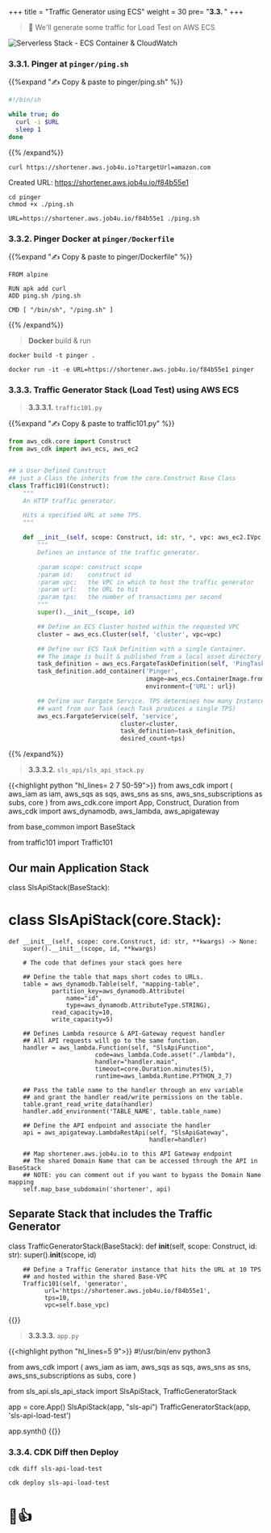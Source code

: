 +++
title = "Traffic Generator using ECS"
weight = 30
pre= "<b>3.3. </b>"
+++


> 🎯 We'll generate some traffic for Load Test on AWS ECS

![Serverless Stack - ECS Container & CloudWatch](/images/serverless-python/serverless-app-ecs-cloudwatch.png)

### 3.3.1. Pinger at `pinger/ping.sh`

{{%expand "✍️ Copy & paste to pinger/ping.sh" %}}
```bash
#!/bin/sh

while true; do
  curl -i $URL
  sleep 1
done
```
{{% /expand%}}


```
curl https://shortener.aws.job4u.io?targetUrl=amazon.com
```

Created URL: https://shortener.aws.job4u.io/f84b55e1

```
cd pinger
chmod +x ./ping.sh

URL=https://shortener.aws.job4u.io/f84b55e1 ./ping.sh
```

### 3.3.2. Pinger Docker at `pinger/Dockerfile`

{{%expand "✍️ Copy & paste to pinger/Dockerfile" %}}
```
FROM alpine

RUN apk add curl
ADD ping.sh /ping.sh

CMD [ "/bin/sh", "/ping.sh" ]
```
{{% /expand%}}

> **Docker** build & run

```
docker build -t pinger .

docker run -it -e URL=https://shortener.aws.job4u.io/f84b55e1 pinger
```



### 3.3.3. Traffic Generator Stack (Load Test) using AWS ECS

> **3.3.3.1.** `traffic101.py`

{{%expand "✍️ Copy & paste to traffic101.py" %}}
```python
from aws_cdk.core import Construct
from aws_cdk import aws_ecs, aws_ec2


## a User-Defined Construct
## just a Class the inherits from the core.Construct Base Class
class Traffic101(Construct):
    """
    An HTTP traffic generator.

    Hits a specified URL at some TPS.
    """

    def __init__(self, scope: Construct, id: str, *, vpc: aws_ec2.IVpc, url: str, tps: int):
        """
        Defines an instance of the traffic generator.

        :param scope: construct scope
        :param id:    construct id
        :param vpc:   the VPC in which to host the traffic generator
        :param url:   the URL to hit
        :param tps:   the number of transactions per second
        """
        super().__init__(scope, id)

        ## Define an ECS Cluster hosted within the requested VPC
        cluster = aws_ecs.Cluster(self, 'cluster', vpc=vpc)

        ## Define our ECS Task Definition with a single Container.
        ## The image is built & published from a local asset directory
        task_definition = aws_ecs.FargateTaskDefinition(self, 'PingTask')
        task_definition.add_container('Pinger',
                                      image=aws_ecs.ContainerImage.from_asset("pinger"),
                                      environment={'URL': url})

        ## Define our Fargate Service. TPS determines how many Instances we
        ## want from our Task (each Task produces a single TPS)
        aws_ecs.FargateService(self, 'service',
                               cluster=cluster,
                               task_definition=task_definition,
                               desired_count=tps)
```
{{% /expand%}}

> **3.3.3.2.** `sls_api/sls_api_stack.py`

{{<highlight python "hl_lines= 2 7 50-59">}}
from aws_cdk import (
    aws_iam as iam,
    aws_sqs as sqs,
    aws_sns as sns,
    aws_sns_subscriptions as subs,
    core
)
from aws_cdk.core import App, Construct, Duration
from aws_cdk import aws_dynamodb, aws_lambda, aws_apigateway

from base_common import BaseStack

from traffic101 import Traffic101

## Our main Application Stack
class SlsApiStack(BaseStack):
# class SlsApiStack(core.Stack):

    def __init__(self, scope: core.Construct, id: str, **kwargs) -> None:
        super().__init__(scope, id, **kwargs)

        # The code that defines your stack goes here
        
        ## Define the table that maps short codes to URLs.
        table = aws_dynamodb.Table(self, "mapping-table",
                partition_key=aws_dynamodb.Attribute(
                    name="id",
                    type=aws_dynamodb.AttributeType.STRING),
                read_capacity=10,
                write_capacity=5)
                
        ## Defines Lambda resource & API-Gateway request handler
        ## All API requests will go to the same function.
        handler = aws_lambda.Function(self, "SlsApiFunction",
                            code=aws_lambda.Code.asset("./lambda"),
                            handler="handler.main",
                            timeout=core.Duration.minutes(5),
                            runtime=aws_lambda.Runtime.PYTHON_3_7)

        ## Pass the table name to the handler through an env variable 
        ## and grant the handler read/write permissions on the table.
        table.grant_read_write_data(handler)
        handler.add_environment('TABLE_NAME', table.table_name)
        
        ## Define the API endpoint and associate the handler
        api = aws_apigateway.LambdaRestApi(self, "SlsApiGateway",
                                           handler=handler)

        ## Map shortener.aws.job4u.io to this API Gateway endpoint
        ## The shared Domain Name that can be accessed through the API in BaseStack
        ## NOTE: you can comment out if you want to bypass the Domain Name mapping
        self.map_base_subdomain('shortener', api)

        
## Separate Stack that includes the Traffic Generator
class TrafficGeneratorStack(BaseStack):
    def __init__(self, scope: Construct, id: str):
        super().__init__(scope, id)

        ## Define a Traffic Generator instance that hits the URL at 10 TPS
        ## and hosted within the shared Base-VPC
        Traffic101(self, 'generator',
              url='https://shortener.aws.job4u.io/f84b55e1',
              tps=10,
              vpc=self.base_vpc)
{{</highlight>}}

> **3.3.3.3.** `app.py`

{{<highlight python "hl_lines=5 9">}}
#!/usr/bin/env python3

from aws_cdk import (
    aws_iam as iam,
    aws_sqs as sqs,
    aws_sns as sns,
    aws_sns_subscriptions as subs,
    core
)

from sls_api.sls_api_stack import SlsApiStack, TrafficGeneratorStack

app = core.App()
SlsApiStack(app, "sls-api")
TrafficGeneratorStack(app, 'sls-api-load-test')

app.synth()
{{</highlight>}}

### 3.3.4. CDK Diff then Deploy

```
cdk diff sls-api-load-test

cdk deploy sls-api-load-test
```

# 👏👍